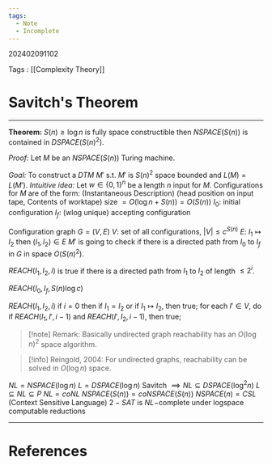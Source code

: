 ```yaml
---
tags:
  - Note
  - Incomplete
---
```

202402091102

Tags : [[Complexity Theory]]
# Savitch's Theorem
---
**Theorem:** $S(n)\geq \log n$ is fully space constructible then $NSPACE(S(n))$ is contained in $DSPACE(S(n)^{2})$.

*Proof:* Let $M$ be an $NSPACE(S(n))$ Turing machine.

*Goal:* To construct a $DTM$ $M'$ s.t. $M'$ is $S(n)^{2}$ space bounded and $L(M)=L(M')$.
*Intuitive idea:* Let $w\in\{ 0,1 \}^{n}$ be a length $n$ input for $M$.
Configurations for $M$ are of the form:
(Instantaneous Description) (head position on input tape, Contents of worktape)
size $=O(\log n+S(n))=O(S(n))$
$I_{0}:$ initial configuration
$I_{f}:$ (wlog unique) accepting configuration

Configuration graph $G=(V,E)$
$V:$ set of all configurations, $|V|\leq c^{S(n)}$
$E:$ $I_{1}\mapsto I_{2}$ then $(I_{1},I_{2})\in E$
$M'$ is going to check if there is a directed path from $I_{0}$ to $I_{f}$ in $G$ in space $O(S(n)^{2})$.

$REACH(I_{1},I_{2},i)$ is true if there is a directed path from $I_{1}$ to $I_{2}$ of length $\leq 2^{i}$.

$REACH(I_{0},I_{f},S(n)\log c)$

$REACH(I_{1},I_{2},i)$
if $i=0$ then if $I_{1}=I_{2}$ or if $I_{1}\mapsto I_{2}$, then true;
for each $I'\in V$, do
if $REACH(I_{1},I',i-1)$ and $REACH(I',I_{2},i-1)$, then true;

> [!note] Remark:
> Basically undirected graph reachability has an $O(\log n)^{2}$ space algorithm.

> [!info] Reingold, 2004:
> For undirected graphs, reachability can be solved in $O(\log n)$ space.

$NL=NSPACE(\log n)$
$L=DSPACE(\log n)$
Savitch $\implies NL\subseteq DSPACE(\log^{2}n)$
$L\subseteq NL\subseteq P$
$NL=coNL$
$NSPACE(S(n))=coNSPACE(S(n))$
$NSPACE(n)=CSL$ (Context Sensitive Language)
$2-SAT$ is $NL-$complete under logspace computable reductions



---
# References
